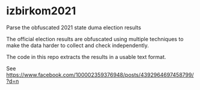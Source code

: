 # izbirkom2021

Parse the obfuscated 2021 state duma election results 

The official election results are obfuscated using multiple techniques to make the data harder to collect and check independently.

The code in this repo extracts the results in a usable text format.

See https://www.facebook.com/100002359376948/posts/4392964697458799/?d=n
